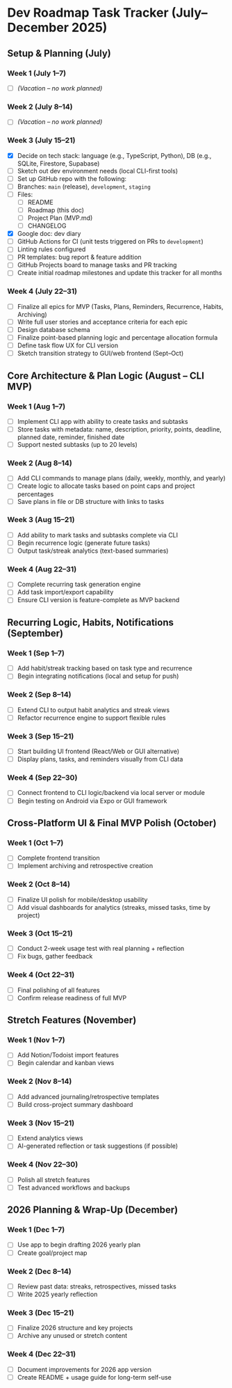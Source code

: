 # Dev Roadmap Task Tracker (July–December 2025)

## Setup & Planning (July)

### Week 1 (July 1–7)

- [ ] *(Vacation – no work planned)*

### Week 2 (July 8–14)

- [ ] *(Vacation – no work planned)*

### Week 3 (July 15–21)

- [x]  Decide on tech stack: language (e.g., TypeScript, Python), DB (e.g., SQLite, Firestore, Supabase)
- [ ]  Sketch out dev environment needs (local CLI-first tools)
- [ ]  Set up GitHub repo with the following:
  - [ ] Branches: `main` (release), `development`, `staging`
  - [ ] Files: 
    - [ ] README
    - [ ] Roadmap (this doc)
    - [ ] Project Plan (MVP.md)
    - [ ] CHANGELOG
  - [x] Google doc: dev diary
  - [ ] GitHub Actions for CI (unit tests triggered on PRs to `development`)
  - [ ] Linting rules configured
  - [ ] PR templates: bug report & feature addition
  - [ ] GitHub Projects board to manage tasks and PR tracking
- [ ] Create initial roadmap milestones and update this tracker for all months

### Week 4 (July 22–31)

- [ ] Finalize all epics for MVP (Tasks, Plans, Reminders, Recurrence, Habits, Archiving)
- [ ] Write full user stories and acceptance criteria for each epic
- [ ] Design database schema
- [ ] Finalize point-based planning logic and percentage allocation formula
- [ ] Define task flow UX for CLI version
- [ ] Sketch transition strategy to GUI/web frontend (Sept–Oct)

## Core Architecture & Plan Logic (August – CLI MVP)

### Week 1 (Aug 1–7)

- [ ] Implement CLI app with ability to create tasks and subtasks
- [ ] Store tasks with metadata: name, description, priority, points, deadline, planned date, reminder, finished date
- [ ] Support nested subtasks (up to 20 levels)

### Week 2 (Aug 8–14)

- [ ] Add CLI commands to manage plans (daily, weekly, monthly, and yearly)
- [ ] Create logic to allocate tasks based on point caps and project percentages
- [ ] Save plans in file or DB structure with links to tasks

### Week 3 (Aug 15–21)

- [ ] Add ability to mark tasks and subtasks complete via CLI
- [ ] Begin recurrence logic (generate future tasks)
- [ ] Output task/streak analytics (text-based summaries)

### Week 4 (Aug 22–31)

- [ ] Complete recurring task generation engine
- [ ] Add task import/export capability
- [ ] Ensure CLI version is feature-complete as MVP backend

## Recurring Logic, Habits, Notifications (September)

### Week 1 (Sep 1–7)

- [ ] Add habit/streak tracking based on task type and recurrence
- [ ] Begin integrating notifications (local and setup for push)

### Week 2 (Sep 8–14)

- [ ] Extend CLI to output habit analytics and streak views
- [ ] Refactor recurrence engine to support flexible rules

### Week 3 (Sep 15–21)

- [ ] Start building UI frontend (React/Web or GUI alternative)
- [ ] Display plans, tasks, and reminders visually from CLI data

### Week 4 (Sep 22–30)

- [ ] Connect frontend to CLI logic/backend via local server or module
- [ ] Begin testing on Android via Expo or GUI framework

## Cross-Platform UI & Final MVP Polish (October)

### Week 1 (Oct 1–7)

- [ ] Complete frontend transition
- [ ] Implement archiving and retrospective creation

### Week 2 (Oct 8–14)

- [ ] Finalize UI polish for mobile/desktop usability
- [ ] Add visual dashboards for analytics (streaks, missed tasks, time by project)

### Week 3 (Oct 15–21)

- [ ] Conduct 2-week usage test with real planning + reflection
- [ ] Fix bugs, gather feedback

### Week 4 (Oct 22–31)

- [ ] Final polishing of all features
- [ ] Confirm release readiness of full MVP

## Stretch Features (November)

### Week 1 (Nov 1–7)

- [ ] Add Notion/Todoist import features
- [ ] Begin calendar and kanban views

### Week 2 (Nov 8–14)

- [ ] Add advanced journaling/retrospective templates
- [ ] Build cross-project summary dashboard

### Week 3 (Nov 15–21)

- [ ] Extend analytics views
- [ ] AI-generated reflection or task suggestions (if possible)

### Week 4 (Nov 22–30)

- [ ] Polish all stretch features
- [ ] Test advanced workflows and backups

## 2026 Planning & Wrap-Up (December)

### Week 1 (Dec 1–7)

- [ ] Use app to begin drafting 2026 yearly plan
- [ ] Create goal/project map

### Week 2 (Dec 8–14)

- [ ] Review past data: streaks, retrospectives, missed tasks
- [ ] Write 2025 yearly reflection

### Week 3 (Dec 15–21)

- [ ] Finalize 2026 structure and key projects
- [ ] Archive any unused or stretch content

### Week 4 (Dec 22–31)

- [ ] Document improvements for 2026 app version
- [ ] Create README + usage guide for long-term self-use
